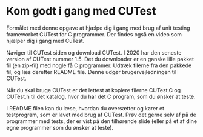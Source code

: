 # Kom godt i gang med CUTest

Formålet med denne opgave at hjælpe dig i gang med brug af unit testing frameworket CUTest for C programmer. Der findes også en video som hjælper dig i gang med CuTest.

Naviger til CUTest siden og download CUTest. I 2020 har den seneste version af CUTest nummer 1.5. Det du downloader er en ganske lille pakket fil (en zip-fil) med nogle få C programmer. Udtræk filerne fra den pakkede fil, og læs derefter README file. Denne udgør brugervejledningen til CUTest.

Når du skal bruge CUTest er det lettest at kopiere filerne CUTest.C og CUTest.h til det katalog, hvor du har det C program, som du ønsker at teste.

I README filen kan du læse, hvordan du oversætter og kører et testprogram, som er lavet med brug af CUTest. Prøv det gerne selv af på de programmer med tests, der er vist på den tilhørende slide (eller på et af dine egne programmer som du ønsker at teste).
